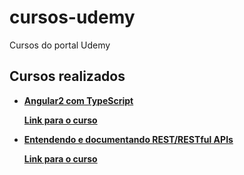 # cursos-udemy
Cursos do portal Udemy

## Cursos realizados
* __[Angular2 com TypeScript](angular2)__
    
    __[Link para o curso](https://www.udemy.com/aprenda-angular-2-com-typescript/)__
 
* __[Entendendo e documentando REST/RESTful APIs](restful)__
    
    __[Link para o curso](https://www.udemy.com/restful-apis/)__